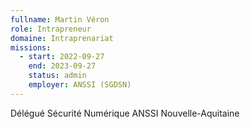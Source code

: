 ```yaml
---
fullname: Martin Véron
role: Intrapreneur
domaine: Intraprenariat
missions:
  - start: 2022-09-27
    end: 2023-09-27
    status: admin
    employer: ANSSI (SGDSN)
---
```


Délégué Sécurité Numérique ANSSI Nouvelle-Aquitaine
